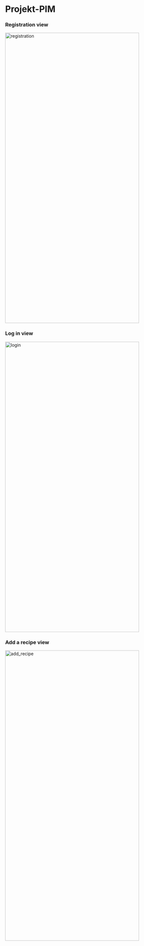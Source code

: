 # Projekt-PIM
### Registration view
<img width="431" height="934" alt="registration" src="https://github.com/user-attachments/assets/a8a82836-8274-456f-8858-239b397f251b" />

### Log in view
<img width="431" height="934" alt="login" src="https://github.com/user-attachments/assets/5b97bed8-5fdd-4c17-b302-37bff251919f" />

### Add a recipe view
<img width="431" height="934" alt="add_recipe" src="https://github.com/user-attachments/assets/93171198-fd26-49f5-9820-63a71363d34c" />
